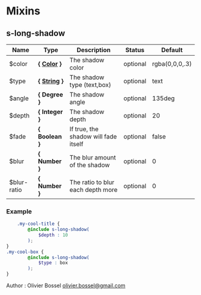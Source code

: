 # Mixins


## s-long-shadow




Name  |  Type  |  Description  |  Status  |  Default
------------  |  ------------  |  ------------  |  ------------  |  ------------
$color  |  **{ [Color](http://www.sass-lang.com/documentation/file.SASS_REFERENCE.html#colors) }**  |  The shadow color  |  optional  |  rgba(0,0,0,.3)
$type  |  **{ [String](http://www.sass-lang.com/documentation/file.SASS_REFERENCE.html#sass-script-strings) }**  |  The shadow type (text,box)  |  optional  |  text
$angle  |  **{ Degree }**  |  The shadow angle  |  optional  |  135deg
$depth  |  **{ Integer }**  |  The shadow depth  |  optional  |  20
$fade  |  **{ Boolean }**  |  If true, the shadow will fade itself  |  optional  |  false
$blur  |  **{ Number }**  |  The blur amount of the shadow  |  optional  |  0
$blur-ratio  |  **{ Number }**  |  The ratio to blur each depth more  |  optional  |  0

### Example
```scss
	.my-cool-title {
		@include s-long-shadow(
			$depth : 10
		);
}
.my-cool-box {
		@include s-long-shadow(
			$type : box
		);
}
```
Author : Olivier Bossel <olivier.bossel@gmail.com>